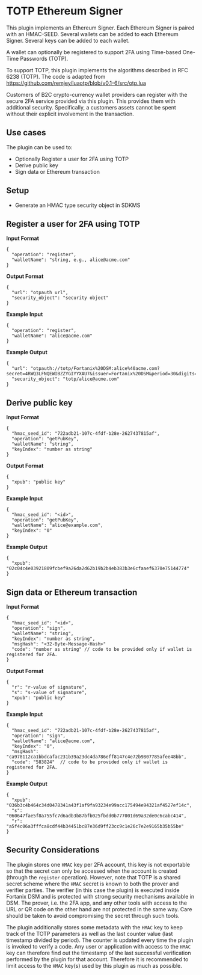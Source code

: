 # TOTP Ethereum Signer

This plugin implements an Ethereum Signer. Each Ethereum Signer is paired with an HMAC-SEED. Several wallets can be added to each Ethereum Signer. Several keys can be added to each wallet.

A wallet can optionally be registered to support 2FA using Time-based One-Time Passwords (TOTP).

To support TOTP, this plugin implements the algorithms described in RFC 6238 (TOTP). The code is adapted from https://github.com/remjey/luaotp/blob/v0.1-6/src/otp.lua

Customers of B2C crypto-currency wallet providers can register with the secure 2FA service provided via this plugin. This provides them with additional security. Specifically, a customers assets cannot be spent without their explicit involvement in the transaction.

## Use cases

The plugin can be used to:

 - Optionally Register a user for 2FA using TOTP
 - Derive public key
 - Sign data or Ethereum transaction

## Setup

 - Generate an HMAC type security object in SDKMS

## Register a user for 2FA using TOTP

 **Input Format**

```
{
  "operation": "register",
  "walletName": "string, e.g., alice@acme.com"
}
```

**Output Format**

```
{
  "url": "otpauth url",
  "security_object": "security object"
}
```

**Example Input**

```
{
  "operation": "register",
  "walletName": "alice@acme.com"
}
```

**Example Output**

```
{
  "url": "otpauth://totp/Fortanix%20DSM:alice%40acme.com?secret=4RWQ3LFNQEWIBZZYGIYYXAU7&issuer=Fortanix%20DSM&period=30&digits=6&algorithm=SHA1",
  "security_object": "totp/alice@acme.com"
}
```


## Derive public key

 **Input Format**

```
{
  "hmac_seed_id": "722adb21-107c-4fdf-b28e-2627437815af",
  "operation": "getPubKey",
  "walletName": "string",
  "keyIndex": "number as string"
}
```


**Output Format**

```
{
  "xpub": "public key"
}
```

**Example Input**

```
{
  "hmac_seed_id": "<id>",
  "operation": "getPubKey",
  "walletName": "alice@example.com",
  "keyIndex": "0"
}
```

 **Example Output**

```
{
  "xpub": "02c04c4e03921809fcbef9a26da2d62b19b2b4eb383b3e6cfaaef6370e75144774"
}
```

## Sign data or Ethereum transaction

 **Input Format**

```
{
  "hmac_seed_id": "<id>",
  "operation": "sign",
  "walletName": "string",
  "keyIndex": "number as string",
  "msgHash": "<32-Byte-Message-Hash>"
  "code": "number as string" // code to be provided only if wallet is registered for 2FA.
}
```


**Output Format**

```
{
  "r": "r-value of signature",
  "s": "s-value of signature",
  "xpub": "public key"
}
```


**Example Input**

```
{
  "hmac_seed_id": "722adb21-107c-4fdf-b28e-2627437815af",
  "operation": "sign",
  "walletName": "alice@acme.com",
  "keyIndex": "0",
  "msgHash": "ca978112ca1bbdcafac231b39a23dc4da786eff8147c4e72b9807785afee48bb",
  "code": "583824"  // code to be provided only if wallet is registered for 2FA.
}
```

**Example Output**

```
{
  "xpub": "036b3c4b464c34d0478341a43f1af9fa93234e99acc175494e94321af4527ef14c",
  "s": "060647fae5f8a755fc7d6adb3b87bfb025fbdd0b777001d69a32de0c6cabc414",
  "r": "a5f4c06a3fffca8cdf44b34451bc87e36d9ff23cc9c1e26c7e2e9165b35b55be"
}
```


## Security Considerations

The plugin stores one `HMAC` key per 2FA account, this key is not exportable so that the secret can only be accessed when the account is created (through the `register` operation). However, note that TOTP is a shared secret scheme where the `HMAC` secret is known to both the prover and verifier parties. The verifier (in this case the plugin) is executed inside Fortanix DSM and is protected with strong security mechanisms available in DSM. The prover, i.e. the 2FA app, and any other tools with access to the URL or QR code on the other hand are not protected in the same way. Care should be taken to avoid compromising the secret through such tools.

The plugin additionally stores some metadata with the `HMAC` key to keep track of the TOTP parameters as well as the last counter value (last timestamp divided by period). The counter is updated every time the plugin is invoked to verify a code. Any user or application with access to the `HMAC` key can therefore find out the timestamp of the last successful verification performed by the plugin for that account. Therefore it is recommended to limit access to the `HMAC` key(s) used by this plugin as much as possible.